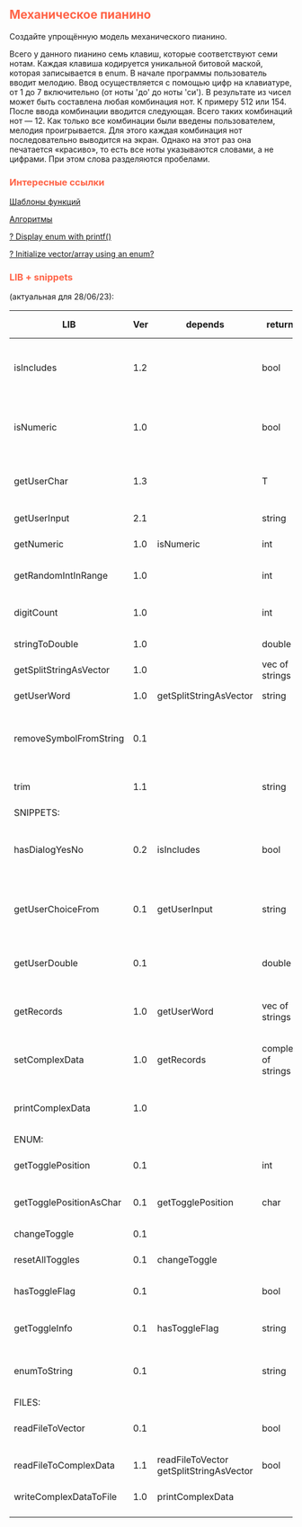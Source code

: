 ## <font color="tomato">Механическое пианино</font>

Создайте упрощённую модель механического пианино.

Всего у данного пианино семь клавиш, которые соответствуют семи нотам.
Каждая клавиша кодируется уникальной битовой маской, которая записывается в enum.
В начале программы пользователь вводит мелодию.
Ввод осуществляется с помощью цифр на клавиатуре, от 1 до 7 включительно (от ноты 'до' до ноты 'си').
В результате из чисел может быть составлена любая комбинация нот.
К примеру 512 или 154.
После ввода комбинации вводится следующая.
Всего таких комбинаций нот — 12.
Как только все комбинации были введены пользователем, мелодия проигрывается.
Для этого каждая комбинация нот последовательно выводится на экран.
Однако на этот раз она печатается «красиво», то есть все ноты указываются словами, а не цифрами.
При этом слова разделяются пробелами.

### <font color="tomato">Интересные ссылки</font>

[Шаблоны функций](https://metanit.com/cpp/tutorial/9.2.php)

[Алгоритмы](https://academy.yandex.ru/handbook/cpp/article/algorithms)

[? Display enum with printf()](https://stackoverflow.com/questions/2161790/can-i-display-the-value-of-an-enum-with-printf)

[? Initialize vector/array using an enum?](https://stackoverflow.com/questions/27532072/how-do-i-initialize-vector-array-using-an-enum)

### <font color="tomato">LIB + snippets</font>

(актуальная для 28/06/23):

| LIB                     | Ver | depends                                     | return             | Смысл                                                          | last<br/>prev                                                                                                                                       |
|-------------------------|-----|---------------------------------------------|--------------------|----------------------------------------------------------------|-----------------------------------------------------------------------------------------------------------------------------------------------------|
| isIncludes              | 1.2 |                                             | bool               | Получаем true если элемент хоть раз встречается в диапазоне    | 16_6_4<br/>[`16_6_1`](https://github.com/VladislavNovak/16_6_1/blob/main/main.cpp)                                                                  |
| isNumeric               | 1.0 |                                             | bool               | Проверяет, является ли строка целым числом. True - если да     | [`20_5_1`](https://github.com/VladislavNovak/20_5_1/blob/main/main.cpp)                                                                             |
| getUserChar             | 1.3 |                                             | T                  | UI. Получаем символ в обозначенном диапазоне                   | [`19_5_2`](https://github.com/VladislavNovak/19_5_2/blob/main/main.cpp)<br/>16_6_4                                                                  |
| getUserInput            | 2.1 |                                             | string             | UI. Получаем слово                                             | 16_6_4<br/>[`19_5_5`](https://github.com/VladislavNovak/19_5_5/blob/main/main.cpp)                                                                  |
| getNumeric              | 1.0 | isNumeric                                   | int                | UI. Получаем число                                             | [`20_5_1`](https://github.com/VladislavNovak/20_5_1/blob/main/main.cpp)                                                                             |
| getRandomIntInRange     | 1.0 |                                             | int                | RANDOM. Получить число в диапазоне                             | [`16_6_5`](https://github.com/VladislavNovak/16_6_5/blob/main/main.cpp)                                                                             |
| digitCount              | 1.0 |                                             | int                | Получаем количество разрядов в числе                           | [`16_6_2`](https://github.com/VladislavNovak/16_6_2/blob/main/main.cpp)                                                                             |
| stringToDouble          | 1.0 |                                             | double             | Конвертирует строку в double                                   | [`16_6_3_1`](https://github.com/VladislavNovak/16_6_3_1/blob/main/main.cpp)                                                                         |
| getSplitStringAsVector  | 1.0 |                                             | vec of strings     | Разбивает строку на подстроки                                  | [`20_5_1`](https://github.com/VladislavNovak/20_5_1/blob/main/main.cpp)                                                                             |
| getUserWord             | 1.0 | getSplitStringAsVector                      | string             | UI. Возвращает первое слово                                    | [`20_5_1`](https://github.com/VladislavNovak/20_5_1/blob/main/main.cpp)                                                                             |
| removeSymbolFromString  | 0.1 |                                             |                    | Удаляет из строки упоминания указанного символа                | [`16_6_3_1`](https://github.com/VladislavNovak/16_6_3_1/blob/main/main.cpp)                                                                         |
| trim                    | 1.1 |                                             | string             | Обрезает конечные пробелы                                      | [`20_5_1`](https://github.com/VladislavNovak/20_5_1/blob/main/main.cpp)<br/>[`19_5_5`](https://github.com/VladislavNovak/19_5_5/blob/main/main.cpp) |
| SNIPPETS:               |     |                                             |                    |                                                                |                                                                                                                                                     |
| hasDialogYesNo          | 0.2 | isIncludes                                  | bool               | Диалог с пользователем. Позволяет вводить лишь да/нет          | [`16_6_1`](https://github.com/VladislavNovak/16_6_1/blob/main/main.cpp)<br/>[`19_5_5`](https://github.com/VladislavNovak/19_5_5/blob/main/main.cpp) |
| getUserChoiceFrom       | 0.1 | getUserInput                                | string             | Диалог с пользователем. Получаем слово с уникальными символами | [`16_6_5`](https://github.com/VladislavNovak/16_6_5/blob/main/main.cpp)                                                                             |
| getUserDouble           | 0.1 |                                             | double             | Диалог с пользователем. Получает число double                  | [`16_6_1`](https://github.com/VladislavNovak/16_6_1/blob/main/main.cpp)                                                                             |
| getRecords              | 1.0 | getUserWord                                 | vec of strings     | UI. Возвращает вектор данных по указанному шаблону             | [`20_5_1`](https://github.com/VladislavNovak/20_5_1/blob/main/main.cpp)                                                                             |
| setComplexData          | 1.0 | getRecords                                  | complex of strings | UI. Формирует комплекс из группы векторов типа string          | [`20_5_1`](https://github.com/VladislavNovak/20_5_1/blob/main/main.cpp)                                                                             |
| printComplexData        | 1.0 |                                             |                    | Печатает complex of strings в указанный поток (cout или file)  | [`20_5_1`](https://github.com/VladislavNovak/20_5_1/blob/main/main.cpp)                                                                             |
| ENUM:                   |     |                                             |                    |                                                                |                                                                                                                                                     |
| getTogglePosition       | 0.1 |                                             | int                | Возвращает занимаемую позицию в enum                           | [`16_6_5`](https://github.com/VladislavNovak/16_6_5/blob/main/main.cpp)                                                                             |
| getTogglePositionAsChar | 0.1 | getTogglePosition                           | char               | Возвращает занимаемую позицию в enum                           | [`16_6_5`](https://github.com/VladislavNovak/16_6_5/blob/main/main.cpp)                                                                             |
| changeToggle            | 0.1 |                                             |                    | Меняет флаг указанного бита                                    | [`16_6_5`](https://github.com/VladislavNovak/16_6_5/blob/main/main.cpp)                                                                             |
| resetAllToggles         | 0.1 | changeToggle                                |                    | Сбрасывает все флаги                                           | [`16_6_5`](https://github.com/VladislavNovak/16_6_5/blob/main/main.cpp)                                                                             |
| hasToggleFlag           | 0.1 |                                             | bool               | Получить состояние указанного бита                             | [`16_6_5`](https://github.com/VladislavNovak/16_6_5/blob/main/main.cpp)                                                                             |
| getToggleInfo           | 0.1 | hasToggleFlag                               | string             | Получить отчет о бите в строковом аналоге JSON                 | [`16_6_5`](https://github.com/VladislavNovak/16_6_5/blob/main/main.cpp)                                                                             |
| enumToString            | 0.1 |                                             | string             | Преобразовывает enum в соответствующий name                    | 16_6_4                                                                                                                                              |
| FILES:                  |     |                                             |                    |                                                                |                                                                                                                                                     |
| readFileToVector        | 0.1 |                                             | bool               | Читает из файла в структуру vec of strings                     | [`19_5_5`](https://github.com/VladislavNovak/19_5_5/blob/main/main.cpp)                                                                             |
| readFileToComplexData   | 1.1 | readFileToVector<br/>getSplitStringAsVector | bool               | Читает из файла в структуру complex of strings                 | [`20_5_1`](https://github.com/VladislavNovak/20_5_1/blob/main/main.cpp)<br/>[`19_5_5`](https://github.com/VladislavNovak/19_5_5/blob/main/main.cpp) |
| writeComplexDataToFile  | 1.0 | printComplexData                            |                    | Печатает complex of strings в файл                             | [`20_5_1`](https://github.com/VladislavNovak/20_5_1/blob/main/main.cpp)                                                                             |
|                         |     |                                             |                    |                                                                |                                                                                                                                                     |
|                         |     |                                             |                    |                                                                |                                                                                                                                                     |
